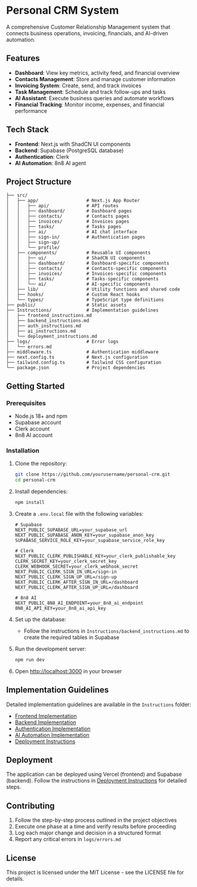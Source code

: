 # Personal CRM System

A comprehensive Customer Relationship Management system that connects business operations, invoicing, financials, and AI-driven automation.

## Features

- **Dashboard**: View key metrics, activity feed, and financial overview
- **Contacts Management**: Store and manage customer information
- **Invoicing System**: Create, send, and track invoices
- **Task Management**: Schedule and track follow-ups and tasks
- **AI Assistant**: Execute business queries and automate workflows
- **Financial Tracking**: Monitor income, expenses, and financial performance

## Tech Stack

- **Frontend**: Next.js with ShadCN UI components
- **Backend**: Supabase (PostgreSQL database)
- **Authentication**: Clerk
- **AI Automation**: 8n8 AI agent

## Project Structure

```
├── src/
│   ├── app/                  # Next.js App Router
│   │   ├── api/              # API routes
│   │   ├── dashboard/        # Dashboard pages
│   │   ├── contacts/         # Contacts pages
│   │   ├── invoices/         # Invoices pages
│   │   ├── tasks/            # Tasks pages
│   │   ├── ai/               # AI chat interface
│   │   ├── sign-in/          # Authentication pages
│   │   ├── sign-up/
│   │   └── profile/
│   ├── components/           # Reusable UI components
│   │   ├── ui/               # ShadCN UI components
│   │   ├── dashboard/        # Dashboard-specific components
│   │   ├── contacts/         # Contacts-specific components
│   │   ├── invoices/         # Invoices-specific components
│   │   ├── tasks/            # Tasks-specific components
│   │   └── ai/               # AI-specific components
│   ├── lib/                  # Utility functions and shared code
│   ├── hooks/                # Custom React hooks
│   └── types/                # TypeScript type definitions
├── public/                   # Static assets
├── Instructions/             # Implementation guidelines
│   ├── frontend_instructions.md
│   ├── backend_instructions.md
│   ├── auth_instructions.md
│   ├── ai_instructions.md
│   └── deployment_instructions.md
├── logs/                     # Error logs
│   └── errors.md
├── middleware.ts             # Authentication middleware
├── next.config.ts            # Next.js configuration
├── tailwind.config.ts        # Tailwind CSS configuration
└── package.json              # Project dependencies
```

## Getting Started

### Prerequisites

- Node.js 18+ and npm
- Supabase account
- Clerk account
- 8n8 AI account

### Installation

1. Clone the repository:
   ```bash
   git clone https://github.com/yourusername/personal-crm.git
   cd personal-crm
   ```

2. Install dependencies:
   ```bash
   npm install
   ```

3. Create a `.env.local` file with the following variables:
   ```
   # Supabase
   NEXT_PUBLIC_SUPABASE_URL=your_supabase_url
   NEXT_PUBLIC_SUPABASE_ANON_KEY=your_supabase_anon_key
   SUPABASE_SERVICE_ROLE_KEY=your_supabase_service_role_key

   # Clerk
   NEXT_PUBLIC_CLERK_PUBLISHABLE_KEY=your_clerk_publishable_key
   CLERK_SECRET_KEY=your_clerk_secret_key
   CLERK_WEBHOOK_SECRET=your_clerk_webhook_secret
   NEXT_PUBLIC_CLERK_SIGN_IN_URL=/sign-in
   NEXT_PUBLIC_CLERK_SIGN_UP_URL=/sign-up
   NEXT_PUBLIC_CLERK_AFTER_SIGN_IN_URL=/dashboard
   NEXT_PUBLIC_CLERK_AFTER_SIGN_UP_URL=/dashboard

   # 8n8 AI
   NEXT_PUBLIC_8N8_AI_ENDPOINT=your_8n8_ai_endpoint
   8N8_AI_API_KEY=your_8n8_ai_api_key
   ```

4. Set up the database:
   - Follow the instructions in `Instructions/backend_instructions.md` to create the required tables in Supabase

5. Run the development server:
   ```bash
   npm run dev
   ```

6. Open [http://localhost:3000](http://localhost:3000) in your browser

## Implementation Guidelines

Detailed implementation guidelines are available in the `Instructions` folder:

- [Frontend Implementation](Instructions/frontend_instructions.md)
- [Backend Implementation](Instructions/backend_instructions.md)
- [Authentication Implementation](Instructions/auth_instructions.md)
- [AI Automation Implementation](Instructions/ai_instructions.md)
- [Deployment Instructions](Instructions/deployment_instructions.md)

## Deployment

The application can be deployed using Vercel (frontend) and Supabase (backend). Follow the instructions in [Deployment Instructions](Instructions/deployment_instructions.md) for detailed steps.

## Contributing

1. Follow the step-by-step process outlined in the project objectives
2. Execute one phase at a time and verify results before proceeding
3. Log each major change and decision in a structured format
4. Report any critical errors in `logs/errors.md`

## License

This project is licensed under the MIT License - see the LICENSE file for details.
